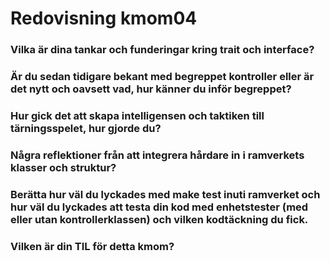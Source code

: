 ---
---
Redovisning kmom04
=========================


### Vilka är dina tankar och funderingar kring trait och interface?




### Är du sedan tidigare bekant med begreppet kontroller eller är det nytt och oavsett vad, hur känner du inför begreppet?

### Hur gick det att skapa intelligensen och taktiken till tärningsspelet, hur gjorde du?

### Några reflektioner från att integrera hårdare in i ramverkets klasser och struktur?

### Berätta hur väl du lyckades med make test inuti ramverket och hur väl du lyckades att testa din kod med enhetstester (med eller utan kontrollerklassen) och vilken kodtäckning du fick.

### Vilken är din TIL för detta kmom?

